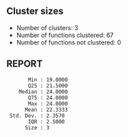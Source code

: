 ## Cluster sizes
* Number of clusters: 3
* Number of functions clustered: 67
* Number of functions not clustered: 0

## REPORT
```
       Min : 19.0000
       Q25 : 21.5000
    Median : 24.0000
       Q75 : 24.0000
       Max : 24.0000
      Mean : 22.3333
 Std. Dev. : 2.3570
       IQR : 2.5000
      Size : 3
```